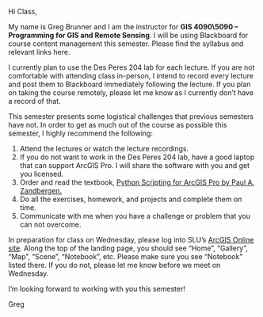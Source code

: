  Hi Class, 

My name is Greg Brunner and I am the instructor for **GIS 4090\5090 – Programming for GIS 
and Remote Sensing**. I will be using Blackboard for course content management 
this semester. Please find the syllabus and relevant links here.

I currently plan to use the Des Peres 204 lab for each lecture. 
If you are not comfortable with attending class in-person, 
I intend to record every lecture and post them to Blackboard 
immediately following the lecture. If you plan on taking the course remotely, 
please let me know as I currently don’t have a record of that. 

This semester presents some logistical challenges 
that previous semesters have not. In order to get as much out of the 
course as possible this semester, I highly recommend the following: 

1. Attend the lectures or watch the lecture recordings. 
2. If you do not want to work in the Des Peres 204 lab, have a 
good laptop that can support ArcGIS Pro. I will share the 
software with you and get you licensed. 
3. Order and read the textbook, [Python Scripting for ArcGIS Pro by Paul A. Zandbergen.](https://www.amazon.com/Python-Scripting-ArcGIS-Paul-Zandbergen/dp/1589484991/ref=sr_1_2?dchild=1&gclid=Cj0KCQjw7Nj5BRCZARIsABwxDKILofmhG-3-PbbnlMNQ5vUN_UOizfO_k7kX4_i4ky76Z1n8YHAjMjAaAnh9EALw_wcB&hvadid=414477414204&hvdev=c&hvlocphy=1020519&hvnetw=g&hvqmt=e&hvrand=1731959480817667638&hvtargid=kwd-867877224600&hydadcr=24602_9648846&keywords=python+scripting+for+arcgis+pro&qid=1597413221&sr=8-2&tag=googhydr-20) 
4. Do all the exercises, homework, and projects and complete them on time. 
5. Communicate with me when you have a challenge or problem that you can not overcome. 

In preparation for class on Wednesday, please log into SLU’s 
[ArcGIS Online site](https://slustl.maps.arcgis.com/home/index.html). 
Along the top of the landing page, you 
should see “Home”, “Gallery”, “Map”, “Scene”, “Notebook”, etc. 
Please make sure you see “Notebook” listed there. 
If you do not, please let me know before we meet on Wednesday. 

I’m looking forward to working with you this semester! 

Greg